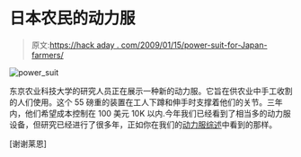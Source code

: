 # 日本农民的动力服

> 原文:[https://hack aday . com/2009/01/15/power-suit-for-Japan-farmers/](https://hackaday.com/2009/01/15/power-suit-for-japanese-farmers/)

![power_suit](../Images/9611b889d1f77e8420a9d51aac72d325.png "power_suit")

东京农业科技大学的研究人员正在展示一种新的动力服。它旨在供农业中手工收割的人们使用。这个 55 磅重的装置在工人下蹲和伸手时支撑着他们的关节。三年内，他们希望成本控制在 100 美元 10K 以内.今年我们已经看到了相当多的动力服设备，但研究已经进行了很多年，正如你在我们的[动力服综述](http://hackaday.com/2008/05/23/real-life-power-suits/ "Real life power suits  - Hack a Day")中看到的那样。

[谢谢莱恩]